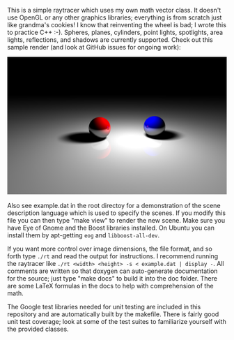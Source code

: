 This is a simple raytracer which uses my own math vector class. It doesn't
use OpenGL or any other graphics libraries; everything is from scratch just 
like grandma's cookies! I know that reinventing the wheel is bad; I wrote 
this to practice C++ :-).  Spheres, planes, cylinders, point lights, 
spotlights, area lights, reflections, and shadows are currently supported.
Check out this sample render (and look at GitHub issues for ongoing work):

![Sample image with area light, reflections, and shadows.](sample.png)

Also see example.dat in the root directoy for a demonstration of the scene 
description language which is used to specify the scenes. If you modify this 
file you can then type "make view" to render the new scene. Make sure you have 
Eye of Gnome and the Boost libraries installed. On Ubuntu you can install them
by apt-getting `eog` and `libboost-all-dev`.
  
If you want more control over image dimensions, the file format, and so forth
type `./rt` and read the output for instructions. I recommend running the 
raytracer like `./rt <width> <height> -s < example.dat | display -`. All 
comments are written so that doxygen can auto-generate documentation for the
source; just type "make docs" to build it into the doc folder. There are some
LaTeX formulas in the docs to help with comprehension of the math.

The Google test libraries needed for unit testing are included in 
this repository and are automatically built by the makefile. There is fairly
good unit test coverage; look at some of the test suites to familiarize
yourself with the provided classes.
